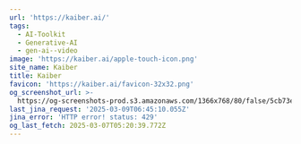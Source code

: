 ```yaml
---
url: 'https://kaiber.ai/'
tags:
  - AI-Toolkit
  - Generative-AI
  - gen-ai--video
image: 'https://kaiber.ai/apple-touch-icon.png'
site_name: Kaiber
title: Kaiber
favicon: 'https://kaiber.ai/favicon-32x32.png'
og_screenshot_url: >-
  https://og-screenshots-prod.s3.amazonaws.com/1366x768/80/false/5cb73ed272e54cfa8c3056fbe38b96e36b99dd074e2840c5a0c6ff254bda6e21.jpeg
last_jina_request: '2025-03-09T06:45:10.055Z'
jina_error: 'HTTP error! status: 429'
og_last_fetch: 2025-03-07T05:20:39.772Z
---
```


